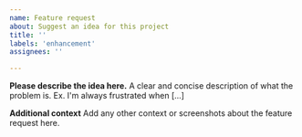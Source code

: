 ```yaml
---
name: Feature request
about: Suggest an idea for this project
title: ''
labels: 'enhancement'
assignees: ''

---
```


**Please describe the idea here.**
A clear and concise description of what the problem is. Ex. I'm always frustrated when [...]

**Additional context**
Add any other context or screenshots about the feature request here.
